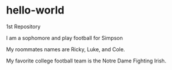 # hello-world
1st Repository 

I am a sophomore and play football for Simpson 

My roommates names are Ricky, Luke, and Cole.

My favorite college football team is the Notre Dame Fighting Irish.  
